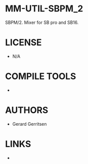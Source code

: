 MM-UTIL-SBPM_2
==============

SBPM/2. Mixer for SB pro and SB16. 



LICENSE
===============
* N/A

COMPILE TOOLS
===============
* 

AUTHORS
===============
* Gerard Gerritsen

LINKS
===============
* 
